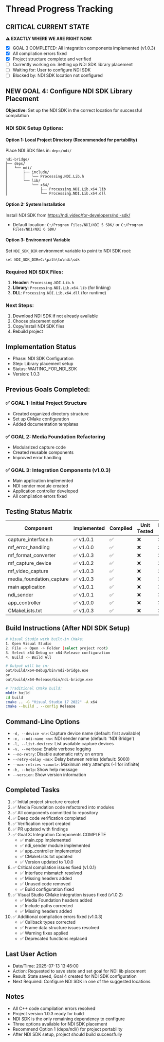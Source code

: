 # Thread Progress Tracking

## CRITICAL CURRENT STATE
**⚠️ EXACTLY WHERE WE ARE RIGHT NOW:**
- [x] GOAL 3 COMPLETED: All integration components implemented (v1.0.3)
- [x] All compilation errors fixed
- [x] Project structure complete and verified
- [ ] Currently working on: Setting up NDI SDK library placement
- [ ] Waiting for: User to configure NDI SDK
- [ ] Blocked by: NDI SDK location not configured

## NEW GOAL 4: Configure NDI SDK Library Placement
**Objective**: Set up the NDI SDK in the correct location for successful compilation

### NDI SDK Setup Options:

#### Option 1: Local Project Directory (Recommended for portability)
Place NDI SDK files in: `deps/ndi/`
```
ndi-bridge/
├── deps/
│   └── ndi/
│       ├── include/
│       │   └── Processing.NDI.Lib.h
│       └── lib/
│           └── x64/
│               ├── Processing.NDI.Lib.x64.lib
│               └── Processing.NDI.Lib.x64.dll
```

#### Option 2: System Installation
Install NDI SDK from https://ndi.video/for-developers/ndi-sdk/
- Default location: `C:/Program Files/NDI/NDI 5 SDK/` or `C:/Program Files/NDI/NDI 6 SDK/`

#### Option 3: Environment Variable
Set `NDI_SDK_DIR` environment variable to point to NDI SDK root:
```
set NDI_SDK_DIR=C:\path\to\ndi\sdk
```

### Required NDI SDK Files:
1. **Header**: `Processing.NDI.Lib.h`
2. **Library**: `Processing.NDI.Lib.x64.lib` (for linking)
3. **DLL**: `Processing.NDI.Lib.x64.dll` (for runtime)

### Next Steps:
1. Download NDI SDK if not already available
2. Choose placement option
3. Copy/install NDI SDK files
4. Rebuild project

## Implementation Status
- Phase: NDI SDK Configuration
- Step: Library placement setup
- Status: WAITING_FOR_NDI_SDK
- Version: 1.0.3

## Previous Goals Completed:
### ✅ GOAL 1: Initial Project Structure
- Created organized directory structure
- Set up CMake configuration
- Added documentation templates

### ✅ GOAL 2: Media Foundation Refactoring
- Modularized capture code
- Created reusable components
- Improved error handling

### ✅ GOAL 3: Integration Components (v1.0.3)
- Main application implemented
- NDI sender module created
- Application controller developed
- All compilation errors fixed

## Testing Status Matrix
| Component | Implemented | Compiled | Unit Tested | Integration Tested | 
|-----------|------------|----------|-------------|--------------------|
| capture_interface.h | ✅ v1.0.1 | ✅ | ❌ | ❌ |
| mf_error_handling | ✅ v1.0.0 | ✅ | ❌ | ❌ |
| mf_format_converter | ✅ v1.0.3 | ✅ | ❌ | ❌ |
| mf_capture_device | ✅ v1.0.2 | ✅ | ❌ | ❌ |
| mf_video_capture | ✅ v1.0.3 | ✅ | ❌ | ❌ |
| media_foundation_capture | ✅ v1.0.3 | ✅ | ❌ | ❌ |
| main application | ✅ v1.0.1 | ✅ | ❌ | ❌ |
| ndi_sender | ✅ v1.0.1 | ✅ | ❌ | ❌ |
| app_controller | ✅ v1.0.0 | ✅ | ❌ | ❌ |
| CMakeLists.txt | ✅ v1.0.3 | ✅ | ❌ | ❌ |

## Build Instructions (After NDI SDK Setup)
```bash
# Visual Studio with built-in CMake:
1. Open Visual Studio
2. File -> Open -> Folder (select project root)
3. Select x64-Debug or x64-Release configuration
4. Build -> Build All

# Output will be in:
out/build/x64-Debug/bin/ndi-bridge.exe
or
out/build/x64-Release/bin/ndi-bridge.exe

# Traditional CMake build:
mkdir build
cd build
cmake .. -G "Visual Studio 17 2022" -A x64
cmake --build . --config Release
```

## Command-Line Options
- `-d, --device <n>`: Capture device name (default: first available)
- `-n, --ndi-name <n>`: NDI sender name (default: 'NDI Bridge')
- `-l, --list-devices`: List available capture devices
- `-v, --verbose`: Enable verbose logging
- `--no-retry`: Disable automatic retry on errors
- `--retry-delay <ms>`: Delay between retries (default: 5000)
- `--max-retries <count>`: Maximum retry attempts (-1 for infinite)
- `-h, --help`: Show help message
- `--version`: Show version information

## Completed Tasks
1. ✅ Initial project structure created
2. ✅ Media Foundation code refactored into modules
3. ✅ All components committed to repository
4. ✅ Deep code verification completed
5. ✅ Verification report created
6. ✅ PR updated with findings
7. ✅ Goal 3: Integration Components COMPLETE
   - ✅ main.cpp implemented
   - ✅ ndi_sender module implemented
   - ✅ app_controller implemented
   - ✅ CMakeLists.txt updated
   - ✅ Version updated to 1.0.0
8. ✅ Critical compilation issues fixed (v1.0.1)
   - ✅ Interface mismatch resolved
   - ✅ Missing headers added
   - ✅ Unused code removed
   - ✅ Build configuration fixed
9. ✅ Visual Studio CMake integration issues fixed (v1.0.2)
   - ✅ Media Foundation headers added
   - ✅ Include paths corrected
   - ✅ Missing headers added
10. ✅ Additional compilation errors fixed (v1.0.3)
    - ✅ Callback types corrected
    - ✅ Frame data structure issues resolved
    - ✅ Warning fixes applied
    - ✅ Deprecated functions replaced

## Last User Action
- Date/Time: 2025-07-13 13:46:00
- Action: Requested to save state and set goal for NDI lib placement
- Result: State saved, Goal 4 created for NDI SDK configuration
- Next Required: Configure NDI SDK in one of the suggested locations

## Notes
- All C++ code compilation errors resolved
- Project version 1.0.3 ready for build
- NDI SDK is the only remaining dependency to configure
- Three options available for NDI SDK placement
- Recommend Option 1 (deps/ndi/) for project portability
- After NDI SDK setup, project should build successfully

